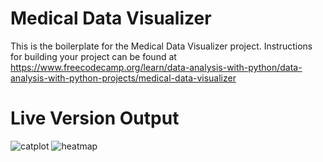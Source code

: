 # Medical Data Visualizer

This is the boilerplate for the Medical Data Visualizer project. Instructions for building your project can be found at https://www.freecodecamp.org/learn/data-analysis-with-python/data-analysis-with-python-projects/medical-data-visualizer

# Live Version Output

![catplot](https://user-images.githubusercontent.com/91420499/175826384-c52f1b3a-fc3b-40b8-82fe-22fa6e412e80.png)
![heatmap](https://user-images.githubusercontent.com/91420499/175826388-4c64891b-496c-43a0-b654-e569ecfdd327.png)
